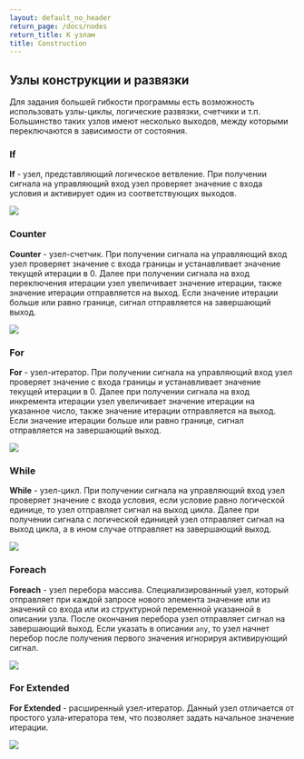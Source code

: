 ```yaml
---
layout: default_no_header
return_page: /docs/nodes
return_title: К узлам
title: Construction
---
```

## Узлы конструкции и развязки

Для задания большей гибкости программы есть возможность использовать узлы-циклы, логические развязки, счетчики и т.п.
Большинство таких узлов имеют несколько выходов, между которыми переключаются в зависимости от состояния. 

### If

**If** - узел, представляющий логическое ветвление. При получении сигнала на управляющий вход узел проверяет значение с 
входа условия и активирует один из соответствующих выходов.  

<img class="img-small" src="{{site.baseurl}}/resources/docs/nodes/construction/01_if.png"/>

### Counter

**Counter** - узел-счетчик. При получении сигнала на управляющий вход узел проверяет значение с 
входа границы и устанавливает значение текущей итерации в 0. Далее при получении сигнала на вход переключения итерации узел
увеличивает значение итерации, также значение итерации отправляется на выход. Если значение итерации больше или равно
границе, сигнал отправляется на завершающий выход.

<img class="img-small" src="{{site.baseurl}}/resources/docs/nodes/construction/02_counter.png"/>

### For

**For** - узел-итератор. При получении сигнала на управляющий вход узел проверяет значение с 
входа границы и устанавливает значение текущей итерации в 0. Далее при получении сигнала на вход инкремента итерации узел
увеличивает значение итерации на указанное число, также значение итерации отправляется на выход. Если значение итерации 
больше или равно границе, сигнал отправляется на завершающий выход. 

<img class="img-small" src="{{site.baseurl}}/resources/docs/nodes/construction/03_for.png"/>

### While

**While** - узел-цикл. При получении сигнала на управляющий вход узел проверяет значение с 
входа условия, если условие равно логической единице, то узел отправляет сигнал на выход цикла. Далее при получении 
сигнала с логической единицей узел отправляет сигнал на выход цикла, а в ином случае отправляет на завершающий выход. 

<img class="img-small" src="{{site.baseurl}}/resources/docs/nodes/construction/04_while.png"/>

### Foreach

**Foreach** - узел перебора массива. Специализированный узел, который отправляет при каждой запросе нового элемента значение
или из значений со входа или из структурной переменной указанной в описании узла. После окончания перебора узел отправляет сигнал
на завершающий выход. Если указать в описании `any`, то узел начнет перебор после получения первого значения игнорируя
активирующий сигнал.

<img class="img-small" src="{{site.baseurl}}/resources/docs/nodes/construction/05_foreach.png"/>

### For Extended

**For Extended** - расширенный узел-итератор. Данный узел отличается от простого узла-итератора тем, что позволяет задать 
начальное значение итерации. 

<img class="img-small" src="{{site.baseurl}}/resources/docs/nodes/construction/06_for_extended.png"/>

[index]: {{site.baseurl}}/index
[tutorials]: {{site.baseurl}}/tutorials#content
[docs]: {{site.baseurl}}/docs#content
[drawio]: https://app.diagrams.net/?splash=0&libs=0&clibs=Uhttps://raw.githubusercontent.com/octo-gone/sync-execution/master/resources/base.drawio;Uhttps://raw.githubusercontent.com/octo-gone/sync-execution/master/resources/structure.drawio
[replit]: https://repl.it/github/octo-gone/sync-execution
